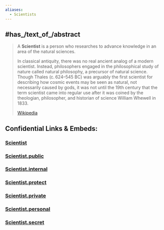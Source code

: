 ```yaml
---
aliases:
  - Scientists
---
```


## #has_/text_of_/abstract 

> A **Scientist** is a person who researches to advance knowledge in an area of the natural sciences.
>
> In classical antiquity, there was no real ancient analog of a modern scientist. Instead, philosophers engaged in the philosophical study of nature called natural philosophy, a precursor of natural science. Though Thales (c. 624–545 BC) was arguably the first scientist for describing how cosmic events may be seen as natural, not necessarily caused by gods, it was not until the 19th century that the term scientist came into regular use after it was coined by the theologian, philosopher, and historian of science William Whewell in 1833.
>
> [Wikipedia](https://en.wikipedia.org/wiki/Scientist) 


## Confidential Links & Embeds: 

### [Scientist](/_Standards/bio/People/Scientist.md) 

### [Scientist.public](/_public/bio/People/Scientist.public.md) 

### [Scientist.internal](/_internal/bio/People/Scientist.internal.md) 

### [Scientist.protect](/_protect/bio/People/Scientist.protect.md) 

### [Scientist.private](/_private/bio/People/Scientist.private.md) 

### [Scientist.personal](/_personal/bio/People/Scientist.personal.md) 

### [Scientist.secret](/_secret/bio/People/Scientist.secret.md)

